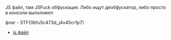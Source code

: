JS файл, там JSFuck обфускация. Либо ищут деобфускатор, либо просто в консоли выполняют

флаг - STF{0bfu5c473d_j4v45cr1p7}
- [js файл](./what_a_heeeeeeeeel.js)

